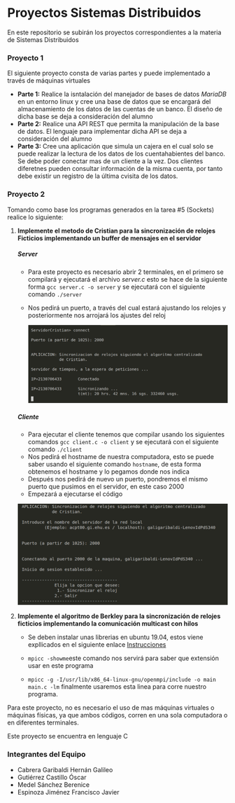 # Proyectos Sistemas Distribuidos

En este repositorio se subirán los proyectos correspondientes a la materia de Sistemas Distribuidos 



### Proyecto 1

El siguiente proyecto consta de varias partes y puede implementado a través de máquinas virtuales

* **Parte 1:** Realice la isntalación del manejador de bases de datos *MariaDB* en un entorno linux y cree una base de datos que se encargará del almacenamiento de los datos de las cuentas de un banco. El diseño de dicha base se deja a consideración del alumno
* **Parte 2:** Realice una API REST que permita la manipulación de la base de datos. El lenguaje para implementar dicha API se deja a consideración del alumno
* **Parte 3:** Cree una aplicación que simula un cajera en el cual solo se puede realizar la lectura de los datos de los cuentahabientes del banco. Se debe poder conectar mas de un cliente a la vez. Dos clientes diferetnes pueden consultar información de la misma cuenta, por tanto debe existir un registro de la última cvisita de los datos.

### Proyecto 2

Tomando como base los programas generados en la tarea #5 (Sockets) realice lo siguiente:

1. **Implemente el metodo de Cristian para la sincronización de relojes Ficticios implementando un buffer de mensajes en el servidor**

   ##### Server

   - Para este proyecto es necesario abrir 2 terminales, en el primero se compilará y ejecutará el archivo *server.c* esto se hace de la siguiente forma `gcc server.c -o server` y se ejecutará con el siguiente comando `./server`

   - Nos pedirá un puerto, a través del cual estará ajustando los relojes y posteriormente nos arrojará los ajustes del reloj

     ![Captura](Proyecto2/Cristian/Captura.png)

   ##### Cliente

   - Para ejecutar el cliente tenemos que compilar usando los siguientes comandos `gcc client.c -o client` y se ejecutará con el siguiente comando `./client`
   - Nos pedirá el hostname de nuestra computadora, esto se puede saber usando el siguiente comando `hostname`, de esta forma obtenemos el hostname y lo pegamos donde nos indica
   - Después nos pedirá de nuevo un puerto, pondremos el mismo puerto que pusimos en el servidor, en este caso 2000
   - Empezará a ejecutarse el código

   ![captura2](Proyecto2/Cristian/captura2.png)

2. **Implemente el algoritmo de Berkley para la sincronización de relojes ficticios implementando la comunicación multicast con hilos**

   - Se deben instalar unas librerias en ubuntu 19.04, estos viene expllicados en el siguiente enlace [Instrucciones](https://github.com/galigaribaldi/Proyectos_SD/blob/master/Proyecto2/Berkley/instrucciones.sh)

   - `mpicc -showme`este comando nos servirá para saber que extensión usar en este programa
   - `mpicc -g -I/usr/lib/x86_64-linux-gnu/openmpi/include -o main main.c -lm` finalmente usaremos esta linea para corre nuestro programa.

Para este proyecto, no es necesario el uso de mas máquinas virtuales o máquinas físicas, ya que ambos códigos, corren en una sola computadora o en diferentes terminales.

Este proyecto se encuentra en lenguaje C

### Integrantes del Equipo

* Cabrera Garibaldi Hernán Galileo
* Gutiérrez Castillo Óscar
* Medel Sánchez Berenice
* Espinoza Jiménez Francisco Javier
